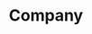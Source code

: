 ---
title: Company
linkTitle: Company
draft: true
menu:
  main:
    name: Company
    identifier: company
    weight: 20
---